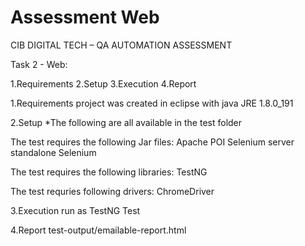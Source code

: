 # Assessment Web
CIB DIGITAL TECH – QA AUTOMATION ASSESSMENT

Task 2 - Web:

1.Requirements
2.Setup
3.Execution
4.Report

1.Requirements
project was created in eclipse with java JRE 1.8.0_191

2.Setup
*The following are all available in the test folder

The test requires the following Jar files:
Apache POI
Selenium server standalone
Selenium

The test requires the following libraries:
TestNG

The test requries following drivers:
ChromeDriver

3.Execution
run as TestNG Test

4.Report
test-output/emailable-report.html
